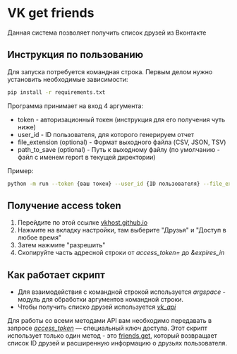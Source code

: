 # VK get friends

Данная система позволяет получить список друзей из Вконтакте

## Инструкция по пользованию

Для запуска потребуется командная строка. Первым делом нужно установить необходимые зависимости:
```bash 
pip install -r requirements.txt
```

Программа принимает на вход 4 аргумента:

* token - авторизационный токен (инструкция для его получения чуть ниже)
* user_id - ID пользователя, для которого генерируем отчет
* file_extension (optional) - Формат выходного файла (CSV, JSON, TSV)
* path_to_save (optional) - Путь к выходному файлу (по умолчанию - файл с именем report в текущей директории)

Пример:
```bash 
python -m run --token {ваш токен} --user_id {ID пользователя} --file_extension {формат выходного файла} --path_to_save {путь к выходному файлу}
```
## Получение access token
1. Перейдите по этой ссылке [vkhost.github.io](https://vkhost.github.io/)
2. Нажмите на вкладку настройки, там выберите "Друзья" и "Доступ в любое время"
3. Затем нажмите "разрешить"
4. Скопируйте часть адресной строки от _access_token=_ до _&expires_in_

## Как работает скрипт
* Для взаимодействия с командной строкой используется _argspace_ - модуль для обработки аргументов командной строки.
* Чтобы получить списко друзей используется [_vk_api_](https://dev.vk.com/reference)

Для работы со всеми методами API вам необходимо передавать в запросе [_access_token_](https://dev.vk.com/api/access-token/getting-started) — специальный ключ доступа.
Этот скрипт использует только один метод - это [friends.get](https://dev.vk.com/method/friends.get), который возвращает список ID друзей и расширенную информацию
о друзьях пользователя.
